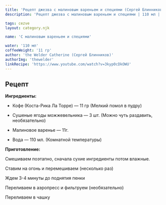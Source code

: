 ```yaml
---
title: 'Рецепт джезва с малиновым вареньем и специями (Сергей Блинников)'
description: 'Рецепт джезва с малиновым вареньем и специями | 110 мл | 11 гр'

tags: cezve
layout: category.njk

name: 'С малиновым вареньем и специями'

water: '110 мл'
coffeeWeight: '11 гр'
author: 'the Welder Catherine (Сергей Блинников)'
authorImg: 'thewelder'
linkRecipe: 'https://www.youtube.com/watch?v=3kyp0cDkOWU'
---
```


## Рецепт


__Ингредиенты:__

- Кофе (Коста-Рика Ла Торре) — 11 гр (Мелкий помол в пудру)

- Сушеные ягоды можжевельника — 3 шт. (Можно чуть раздавить, необязательно)

- Малиновое варенье — 11г.

- Вода — 110 мл. (Комнатной температуры)

__Приготовление:__

Смешиваем поэтапно, сначала сухие ингредиенты потом влажные.

Ставим на огонь и перемешиваем (несколько раз)

Ждем 3-4 минуты до поднятия пенки

Переливаем в аэропресс и фильтруем (необязательно)

Переливаем в чашку
